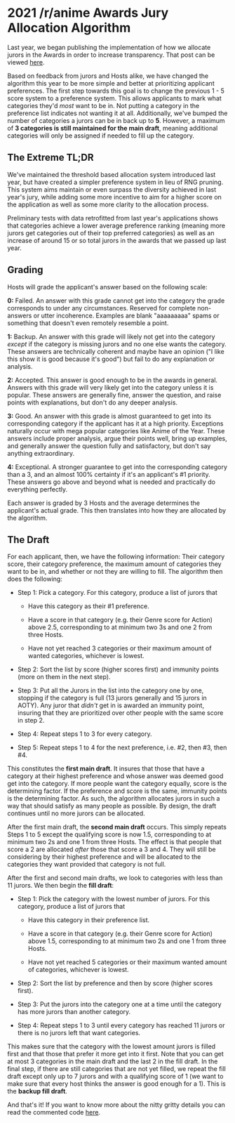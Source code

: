 
# 2021 /r/anime Awards Jury Allocation Algorithm

Last year, we began publishing the implementation of how we allocate jurors in the Awards in order to increase transparency. That post can be viewed [here](https://gist.github.com/JoseiToAoiTori/56bd10081e5022d51243f2e7a285dfec).

Based on feedback from jurors and Hosts alike, we have changed the algorithm this year to be more simple and better at prioritizing applicant preferences. The first step towards this goal is to change the previous 1 - 5 score system to a preference system. This allows applicants to mark what categories they'd *most* want to be in. Not putting a category in the preference list indicates not wanting it at all. Additionally, we've bumped the number of categories a jurors can be in back up to **5**. However, a maximum of **3 categories is still maintained for the main draft**, meaning additional categories will only be assigned if needed to fill up the category. 

## The Extreme TL;DR

We've maintained the threshold based allocation system introduced last year, but have created a simpler preference system in lieu of RNG pruning. This system aims maintain or even surpass the diversity achieved in last year's jury, while adding some more incentive to aim for a higher score on the application as well as some more clarity to the allocation process.

Preliminary tests with data retrofitted from last year's applications shows that categories achieve a lower average preference ranking (meaning more jurors get categories out of their top preferred categories) as well as an increase of around 15 or so total jurors in the awards that we passed up last year.

## Grading

Hosts will grade the applicant's answer based on the following scale:

**0:** Failed. An answer with this grade cannot get into the category the grade corresponds to under any circumstances. Reserved for complete non-answers or utter incoherence. Examples are blank "aaaaaaaaa" spams or something that doesn't even remotely resemble a point.

**1:** Backup. An answer with this grade will likely not get into the category *except* if the category is missing jurors and no one else wants the category. These answers are technically coherent and maybe have an opinion ("I like this show it is good because it's good") but fail to do any explanation or analysis.

**2:** Accepted. This answer is good enough to be in the awards in general. Answers with this grade will very likely get into the category unless it is popular. These answers are generally fine, answer the question, and raise points with explanations, but don't do any deeper analysis.

**3:** Good. An answer with this grade is almost guaranteed to get into its corresponding category if the applicant has it at a high priority. Exceptions naturally occur with mega popular categories like Anime of the Year. These answers include proper analysis, argue their points well, bring up examples, and generally answer the question fully and satisfactory, but don't say anything extraordinary.

**4:** Exceptional. A stronger guarantee to get into the corresponding category than a 3, and an almost 100% certainty if it's an applicant's #1 priority. These answers go above and beyond what is needed and practically do everything perfectly.

Each answer is graded by 3 Hosts and the average determines the applicant's actual grade. This then translates into how they are allocated by the algorithm.

## The Draft

For each applicant, then, we have the following information: Their category score, their category preference, the maximum amount of categories they want to be in, and whether or not they are willing to fill. The algorithm then does the following:

* Step 1: Pick a category. For this category, produce a list of jurors that

  * Have this category as their #1 preference.

  * Have a score in that category (e.g. their Genre score for Action) above 2.5, corresponding to at minimum two 3s and one 2 from three Hosts.

  * Have not yet reached 3 categories or their maximum amount of wanted categories, whichever is lowest.

* Step 2: Sort the list by score (higher scores first) and immunity points (more on them in the next step).

* Step 3: Put all the Jurors in the list into the category one by one, stopping if the category is full (13 jurors generally and 15 jurors in AOTY). Any juror that *didn't* get in is awarded an immunity point, insuring that they are prioritized over other people with the same score in step 2.

* Step 4: Repeat steps 1 to 3 for every category.

* Step 5: Repeat steps 1 to 4 for the next preference, i.e. #2, then #3, then #4.

This constitutes the **first main draft**. It insures that those that have a category at their highest preference and whose answer was deemed good get into the category. If more people want the category equally, score is the determining factor. If the preference and score is the same, immunity points is the determining factor. As such, the algorithm allocates jurors in such a way that should satisfy as many people as possible. By design, the draft continues until no more jurors can be allocated.

After the first main draft, the **second main draft** occurs. This simply repeats Steps 1 to 5 except the qualifying score is now 1.5, corresponding to at minimum two 2s and one 1 from three Hosts. The effect is that people that score a 2 are allocated *after* those that score a 3 and 4. They will still be considering by their highest preference and will be allocated to the categories they want provided that category is not full.

After the first and second main drafts, we look to categories with less than 11 jurors. We then begin the **fill draft**:

* Step 1: Pick the category with the lowest number of jurors. For this category, produce a list of jurors that

  * Have this category in their preference list.

  * Have a score in that category (e.g. their Genre score for Action) above 1.5, corresponding to at minimum two 2s and one 1 from three Hosts.

  * Have not yet reached 5 categories or their maximum wanted amount of categories, whichever is lowest.

* Step 2: Sort the list by preference and then by score (higher scores first).

* Step 3: Put the jurors into the category one at a time until the category has more jurors than another category.

* Step 4: Repeat steps 1 to 3 until every category has reached 11 jurors or there is no jurors left that want categories.

This makes sure that the category with the lowest amount jurors is filled first and that those that prefer it more get into it first. Note that you can get at most 3 categories in the main draft and the last 2 in the fill draft. In the final step, if there are still categories that are not yet filled, we repeat the fill draft except only up to 7 jurors and with a qualifying score of 1 (we want to make sure that every host thinks the answer is good enough for a 1). This is the **backup fill draft**.

And that's it! If you want to know more about the nitty gritty details you can read the commented code [here](https://github.com/r-anime/awards-web/blob/master/util/allocations.js).